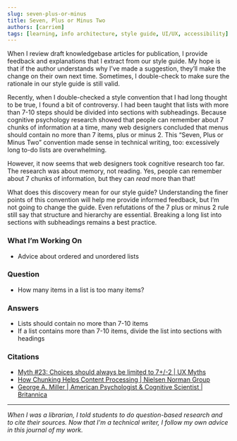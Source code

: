 ```yaml
---
slug: seven-plus-or-minus
title: Seven, Plus or Minus Two
authors: [carriem]
tags: [learning, info architecture, style guide, UI/UX, accessibility]
---
```


When I review draft knowledgebase articles for publication, I provide feedback and explanations that I extract from our style guide. My hope is that if the author understands why I’ve made a suggestion, they’ll make the change on their own next time. Sometimes, I double-check to make sure the rationale in our style guide is still valid.

Recently, when I double-checked a style convention that I had long thought to be true, I found a bit of controversy. I had been taught that lists with more than 7-10 steps should be divided into sections with subheadings. Because cognitive psychology research showed that people can remember about 7 chunks of information at a time, many web designers concluded that menus should contain no more than 7 items, plus or minus 2. This “Seven, Plus or Minus Two” convention made sense in technical writing, too: excessively long to-do lists are overwhelming.

However, it now seems that web designers took cognitive research too far. The research was about memory, not reading. Yes, people can remember about 7 chunks of information, but they can *read* more than that!

What does this discovery mean for our style guide? Understanding the finer points of this convention will help me provide informed feedback, but I’m not going to change the guide. Even refutations of the 7 plus or minus 2 rule still say that structure and hierarchy are essential. Breaking a long list into sections with subheadings remains a best practice.

### What I’m Working On

* Advice about ordered and unordered lists

### Question

* How many items in a list is too many items?

### Answers

* Lists should contain no more than 7-10 items
* If a list contains more than 7-10 items, divide the list into sections with headings

### Citations

* [Myth #23: Choices should always be limited to 7+/-2 | UX Myths](https://uxmyths.com/post/931925744/myth-23-choices-should-always-be-limited-to-seven)
* [How Chunking Helps Content Processing | Nielsen Norman Group](https://www.nngroup.com/articles/chunking/)
* [George A. Miller | American Psychologist & Cognitive Scientist | Britannica](https://www.britannica.com/biography/George-A-Miller#ref1200615)

___

*When I was a librarian, I told students to do question-based research and to cite their sources. Now that I'm a technical writer, I follow my own advice in this journal of my work.*
